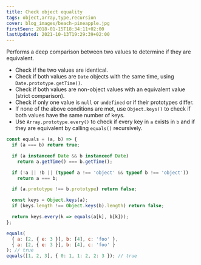 ```yaml
---
title: Check object equality
tags: object,array,type,recursion
cover: blog_images/beach-pineapple.jpg
firstSeen: 2018-01-15T18:34:11+02:00
lastUpdated: 2021-10-13T19:29:39+02:00
---
```


Performs a deep comparison between two values to determine if they are equivalent.

- Check if the two values are identical.
- Check if both values are `Date` objects with the same time, using `Date.prototype.getTime()`.
- Check if both values are non-object values with an equivalent value (strict comparison).
- Check if only one value is `null` or `undefined` or if their prototypes differ.
- If none of the above conditions are met, use `Object.keys()` to check if both values have the same number of keys.
- Use `Array.prototype.every()` to check if every key in `a` exists in `b` and if they are equivalent by calling `equals()` recursively.

```js
const equals = (a, b) => {
  if (a === b) return true;

  if (a instanceof Date && b instanceof Date)
    return a.getTime() === b.getTime();

  if (!a || !b || (typeof a !== 'object' && typeof b !== 'object'))
    return a === b;

  if (a.prototype !== b.prototype) return false;

  const keys = Object.keys(a);
  if (keys.length !== Object.keys(b).length) return false;

  return keys.every(k => equals(a[k], b[k]));
};
```

```js
equals(
  { a: [2, { e: 3 }], b: [4], c: 'foo' },
  { a: [2, { e: 3 }], b: [4], c: 'foo' }
); // true
equals([1, 2, 3], { 0: 1, 1: 2, 2: 3 }); // true
```
